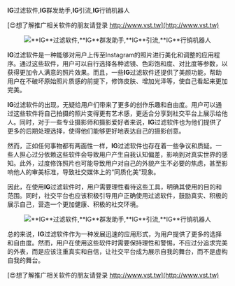 **IG**过滤软件,**IG**群发助手,**IG**引流,**IG**行销机器人

[😍想了解推广相关软件的朋友请登录 http://www.vst.tw](http://www.vst.tw)

 <center><img src="https://vst.tw/MP4/tuiguang/png/1.png" alt="**IG**过滤软件,**IG**群发助手,**IG**引流,**IG**行销机器人"></center>

**IG**过滤软件是一种能够对用户上传至Instagram的照片进行美化和调整的应用程序。通过这些软件，用户可以自行选择各种滤镜、色彩饱和度、对比度等参数，以获得更加令人满意的照片效果。而且，一些**IG**过滤软件还提供了美颜功能，帮助用户在不破坏原始照片质感的前提下，修饰皮肤、增加光泽等，使自己看起来更加完美。

**IG**过滤软件的出现，无疑给用户们带来了更多的创作乐趣和自由度。用户可以通过这些软件将自己拍摄的照片变得更有艺术感，更适合分享到社交平台上展示给他人。同时，对于一些专业摄影师和摄影爱好者来说，**IG**过滤软件也为他们提供了更多的后期处理选择，使得他们能够更好地表达自己的摄影创意。

然而，正如任何事物都有两面性一样，**IG**过滤软件也存在着一些争议和质疑。一些人担心过分依赖这些软件会导致用户产生自我认知偏差，影响到对真实世界的感知。此外，过度修饰照片也可能导致用户对自己的外貌产生不必要的焦虑，甚至影响他人的审美标准，导致社交媒体上的“同质化美”现象。

因此，在使用**IG**过滤软件时，用户需要理性看待这些工具，明确其使用的目的和范围。同时，社交平台也应该积极引导用户正确使用过滤软件，鼓励真实、积极的展示自己，营造一个更加健康、积极的社交环境。

 <center><img src="https://vst.tw/MP4/tuiguang/png/1.png" alt="**IG**过滤软件,**IG**群发助手,**IG**引流,**IG**行销机器人"></center>

总的来说，**IG**过滤软件作为一种发展迅速的应用形式，为用户提供了更多的选择和自由度。然而，用户在使用这些软件时需要保持理性和警惕，不应过分追求完美的外表，而是应该注重真实和自信，让社交平台成为展示自我的舞台，而不是虚构自我的舞台。

[😍想了解推广相关软件的朋友请登录 http://www.vst.tw](http://www.vst.tw)



